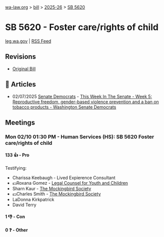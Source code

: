 [wa-law.org](/) > [bill](/bill/) > [2025-26](/bill/2025-26/) > [SB 5620](/bill/2025-26/sb/5620/)

# SB 5620 - Foster care/rights of child
[leg.wa.gov](https://app.leg.wa.gov/billsummary?BillNumber=5620&Year=2025&Initiative=false) | [RSS Feed](./rss.xml)

## Revisions
* [Original Bill](1/)

## 📰 Articles
* 02/07/2025 [Senate Democrats](/org/senate_democrats/) - [This Week In The Senate - Week 5: Reproductive freedom, gender-based violence prevention and a ban on tobacco products - Washington Senate Democrats](https://senatedemocrats.wa.gov/blog/2025/02/07/this-week-in-the-senate-week-5-reproductive-freedom-gender-based-violence-prevention-and-a-ban-on-tobacco-products/#:~:text=SB%205620)

## Meetings
### Mon 02/10 01:30 PM - Human Services (HS): SB 5620 Foster care/rights of child
#### 133 👍 - Pro
Testifying:
* Charissa Keebaugh - Lived Expierence Consultant
* 💵Roxana Gomez - [Legal Counsel for Youth and Children](/org/legal_counsel_for_youth_and_children/)
* Sharn Kaur - [The Mockingbird Society](/org/the_mockingbird_society/)
* 💵Charles Smith - [The Mockingbird Society](/org/the_mockingbird_society/)
* LaDonna Kirkpatrick
* David Terry

#### 1 👎 - Con

#### 0 ❓ - Other
